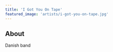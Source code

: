 ```yaml
---
title: 'I Got You On Tape'
featured_image: 'artists/i-got-you-on-tape.jpg'
---
```


## About

Danish band
